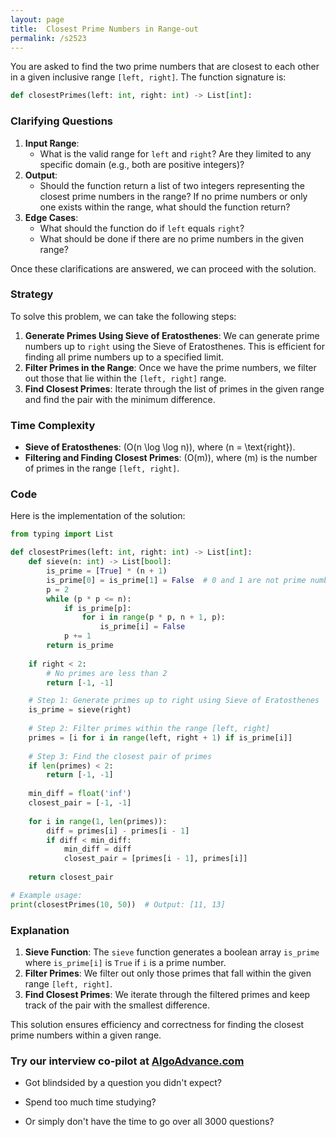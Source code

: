 ```yaml
---
layout: page
title:  Closest Prime Numbers in Range-out
permalink: /s2523
---
```


You are asked to find the two prime numbers that are closest to each other in a given inclusive range `[left, right]`. The function signature is:

```python
def closestPrimes(left: int, right: int) -> List[int]:
```

### Clarifying Questions

1. **Input Range**:
    - What is the valid range for `left` and `right`? Are they limited to any specific domain (e.g., both are positive integers)?
2. **Output**:
    - Should the function return a list of two integers representing the closest prime numbers in the range? If no prime numbers or only one exists within the range, what should the function return?
3. **Edge Cases**:
    - What should the function do if `left` equals `right`?
    - What should be done if there are no prime numbers in the given range?

Once these clarifications are answered, we can proceed with the solution.

### Strategy

To solve this problem, we can take the following steps:

1. **Generate Primes Using Sieve of Eratosthenes**: We can generate prime numbers up to `right` using the Sieve of Eratosthenes. This is efficient for finding all prime numbers up to a specified limit.
2. **Filter Primes in the Range**: Once we have the prime numbers, we filter out those that lie within the `[left, right]` range.
3. **Find Closest Primes**: Iterate through the list of primes in the given range and find the pair with the minimum difference.

### Time Complexity

- **Sieve of Eratosthenes**: \(O(n \log \log n)\), where \(n = \text{right}\).
- **Filtering and Finding Closest Primes**: \(O(m)\), where \(m\) is the number of primes in the range `[left, right]`.

### Code

Here is the implementation of the solution:

```python
from typing import List

def closestPrimes(left: int, right: int) -> List[int]:
    def sieve(n: int) -> List[bool]:
        is_prime = [True] * (n + 1)
        is_prime[0] = is_prime[1] = False  # 0 and 1 are not prime numbers
        p = 2
        while (p * p <= n):
            if is_prime[p]:
                for i in range(p * p, n + 1, p):
                    is_prime[i] = False
            p += 1
        return is_prime
    
    if right < 2:
        # No primes are less than 2
        return [-1, -1]

    # Step 1: Generate primes up to right using Sieve of Eratosthenes
    is_prime = sieve(right)
    
    # Step 2: Filter primes within the range [left, right]
    primes = [i for i in range(left, right + 1) if is_prime[i]]
    
    # Step 3: Find the closest pair of primes
    if len(primes) < 2:
        return [-1, -1]
    
    min_diff = float('inf')
    closest_pair = [-1, -1]
    
    for i in range(1, len(primes)):
        diff = primes[i] - primes[i - 1]
        if diff < min_diff:
            min_diff = diff
            closest_pair = [primes[i - 1], primes[i]]
    
    return closest_pair

# Example usage:
print(closestPrimes(10, 50))  # Output: [11, 13]
```

### Explanation

1. **Sieve Function**: The `sieve` function generates a boolean array `is_prime` where `is_prime[i]` is `True` if `i` is a prime number.
2. **Filter Primes**: We filter out only those primes that fall within the given range `[left, right]`.
3. **Find Closest Primes**: We iterate through the filtered primes and keep track of the pair with the smallest difference.

This solution ensures efficiency and correctness for finding the closest prime numbers within a given range.


### Try our interview co-pilot at [AlgoAdvance.com](https://algoAdvance.com)

- Got blindsided by a question you didn't expect?

- Spend too much time studying?

- Or simply don't have the time to go over all 3000 questions?

